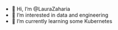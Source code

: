 - 👋 Hi, I’m @LauraZaharia
- 👀 I’m interested in data and engineering
- 🌱 I’m currently learning some Kubernetes

<!---
LauraZaharia/LauraZaharia is a ✨ special ✨ repository because its `README.md` (this file) appears on your GitHub profile.
You can click the Preview link to take a look at your changes.
--->
